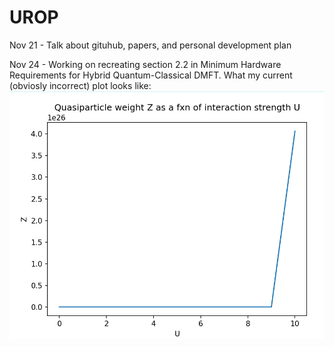 # UROP

Nov 21 - Talk about gituhub, papers, and personal development plan

Nov 24 - Working on recreating section 2.2 in Minimum Hardware Requirements for Hybrid Quantum-Classical DMFT.
         What my current (obviosly incorrect) plot looks like:
         ![Alt text](image.png)

        
